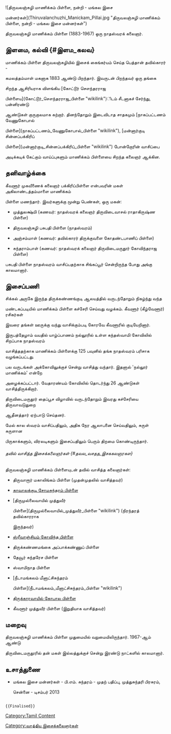 ![திருவலஞ்சுழி மாணிக்கம் பிள்ளை, நன்றி - மங்கல இசை
மன்னர்கள்](Thiruvalanchuzhi_Manickam_Pillai.jpg "திருவலஞ்சுழி மாணிக்கம் பிள்ளை, நன்றி - மங்கல இசை மன்னர்கள்")
திருவலஞ்சுழி மாணிக்கம் பிள்ளை (1883-1967) ஒரு நாதஸ்வரக் கலைஞர்.

## இளமை, கல்வி {#இளம_கலவ}

மாணிக்கம் பிள்ளை திருவலஞ்சுழியில் இசைக் கைங்கர்யம் செய்த பெத்தான் தவில்காரர் -
கமலத்தம்மாள் மகனாக 1883 ஆண்டு பிறந்தார். இவருடன் பிறந்தவர் ஒரு தங்கை

சிறந்த ஆசிரியராக விளங்கிய [கோட்டூர் சௌந்தரராஜ
பிள்ளைய](கோட்டூர்_சௌந்தரராஜ_பிள்ளை "wikilink")ிடம் சீடனாகச் சேர்ந்து, பன்னிரண்டு
ஆண்டுகள் குருகுலமாக கற்றார். தினந்தோறும் இடைவிடாத சாதகமும் [நாகப்பட்டணம் வேணுகோபால்
பிள்ளை](நாகப்பட்டணம்_வேணுகோபால்_பிள்ளை "wikilink"), [மன்னார்குடி சின்னப்பக்கிரிப்
பிள்ளை](மன்னார்குடி_சின்னப்பக்கிரிப்_பிள்ளை "wikilink") போன்றோரின் வாசிப்பை
அடிக்கடிக் கேட்கும் வாய்ப்புகளும் மாணிக்கம் பிள்ளையை சிறந்த கலைஞர் ஆக்கின.

## தனிவாழ்க்கை

கீவளூர் முகவீணைக் கலைஞர் பக்கிரிப்பிள்ளை என்பவரின் மகள் அகிலாண்டத்தம்மாளை மாணிக்கம்
பிள்ளை மணந்தார். இவர்களுக்கு மூன்று பெண்கள், ஒரு மகன்:

-   முத்துலக்ஷ்மி (கணவர்: நாதஸ்வரக் கலைஞர் திருவிடைவாசல் ராதாகிருஷ்ண பிள்ளை)
-   திருவலஞ்சுழி பசுபதி பிள்ளை (நாதஸ்வரம்)
-   அஞ்சம்மாள் (கணவர்: தவில்காரர் திருக்குவளை கோதண்டபாணிப் பிள்ளை)
-   சுந்தராம்பாள் (கணவர்: நாதஸ்வரக் கலைஞர் திருவிடைமருதூர் கோவிந்தராஜ பிள்ளை)

பசுபதி பிள்ளை நாதஸ்வரம் வாசிப்பதற்காக சிங்கப்பூர் சென்றிருந்த போது அங்கு காலமானார்.

## இசைப்பணி

சிக்கல் அருகே இருந்த திருக்கண்ணங்குடி ஆலயத்தில் வருடந்தோறும் நிகழ்ந்து வந்த
மண்டகப்படியில் மாணிக்கம் பிள்ளை கச்சேரி செய்வது வழக்கம். கீவளூர் (கீழ்வேளூர்) ரசிகர்கள்
இவரை தங்கள் ஊருக்கு வந்து வாசிக்கும்படி கோரவே கீவளூரில் குடியேறினார்.

இருபத்தேழாம் வயதில் யாழ்ப்பாணம் நல்லூரில் உள்ள கந்தஸ்வாமி கோவிலில் சிறப்பாக நாதஸ்வரம்
வாசித்ததற்காக மாணிக்கம் பிள்ளைக்கு 125 பவுனில் தங்க நாதஸ்வரம் பரிசாக வழங்கப்பட்டது.
பல வருடங்கள் அக்கோவிலுக்குச் சென்று வாசித்து வந்தார். இதனால் \'நல்லூர் மாணிக்கம்' என்றே
அழைக்கப்பட்டார். வேதாரண்யம் கோவிலில் தொடர்ந்து 26 ஆண்டுகள் வாசித்திருக்கிறார்.
திருவிடைமருதூர் தைப்பூச விழாவில் வருடந்தோறும் இவரது கச்சேரியை திருவாவடுதுறை
ஆதீனத்தார் ஏற்பாடு செய்தனர்.

மேல் கால ஸ்வரம் வாசிப்பதிலும், அதிக நேர ஆலாபனை செய்வதிலும், சுருள் சுருளான
பிருகாக்களும், விரலடிகளும் இசைப்பதிலும் பெரும் திறமை கொண்டிருந்தார்.

###### தவில் வாசித்த இசைக்கலைஞர்கள் {#தவல_வசதத_இசககலஞரகள}

திருவலஞ்சுழி மாணிக்கம் பிள்ளையுடன் தவில் வாசித்த கலைஞர்கள்:

-   திருவாரூர் மகாலிங்கம் பிள்ளை (முதன்முதலில் வாசித்தவர்)
-   [காவாலக்குடி சோமசுந்தரம் பிள்ளை](காவாலக்குடி_சோமசுந்தரம்_பிள்ளை "wikilink")
-   [திருமுல்லைவாயில் முத்துவீர்
    பிள்ளை](திருமுல்லைவாயில்_முத்துவீர்_பிள்ளை "wikilink") (நிரந்தரத் தவில்காரராக
    இருந்தவர்)
-   [ஸ்ரீவாஞ்சியம் கோவிந்த பிள்ளை](ஸ்ரீவாஞ்சியம்_கோவிந்த_பிள்ளை "wikilink")
-   திருக்கண்ணமங்கை அப்பாக்கண்ணுப் பிள்ளை
-   தேவூர் சுந்தரேச பிள்ளை
-   ஸ்வாமிநாத பிள்ளை
-   [நீடாமங்கலம் மீனாட்சிசுந்தரம்
    பிள்ளை](நீடாமங்கலம்_மீனாட்சிசுந்தரம்_பிள்ளை "wikilink")
-   [திருக்காரவாயில் கோபால பிள்ளை](திருக்காரவாயில்_கோபால_பிள்ளை "wikilink")
-   கீவளூர் முத்துவீர் பிள்ளை (இறுதியாக வாசித்தவர்)

## மறைவு

திருவலஞ்சுழி மாணிக்கம் பிள்ளை முதுமையில் வறுமையிலிருந்தார். 1967-ஆம் ஆண்டு
திருவிடைமருதூரில் தன் மகள் இல்லத்துக்குச் சென்று இரண்டு நாட்களில் காலமானார்.

## உசாத்துணை

-   மங்கல இசை மன்னர்கள் - பி.எம். சுந்தரம் - முதற் பதிப்பு, முத்துசுந்தரி பிரசுரம்,
    சென்னை - டிசம்பர் 2013

```{=mediawiki}
{{Finalised}}
```
[Category:Tamil Content](Category:Tamil_Content "wikilink")
[Category:வாத்திய இசைக்கலைஞர்கள்](Category:வாத்திய_இசைக்கலைஞர்கள் "wikilink")
